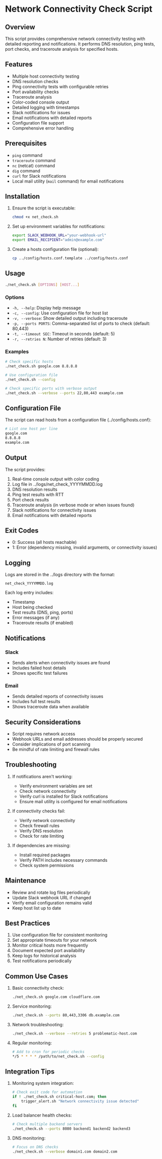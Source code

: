 # Network Connectivity Check Script

## Overview
This script provides comprehensive network connectivity testing with detailed reporting and notifications. It performs DNS resolution, ping tests, port checks, and traceroute analysis for specified hosts.

## Features
- Multiple host connectivity testing
- DNS resolution checks
- Ping connectivity tests with configurable retries
- Port availability checks
- Traceroute analysis
- Color-coded console output
- Detailed logging with timestamps
- Slack notifications for issues
- Email notifications with detailed reports
- Configuration file support
- Comprehensive error handling

## Prerequisites
- `ping` command
- `traceroute` command
- `nc` (netcat) command
- `dig` command
- `curl` for Slack notifications
- Local mail utility (`mail` command) for email notifications

## Installation
1. Ensure the script is executable:
   ```bash
   chmod +x net_check.sh
   ```

2. Set up environment variables for notifications:
   ```bash
   export SLACK_WEBHOOK_URL="your-webhook-url"
   export EMAIL_RECIPIENT="admin@example.com"
   ```

3. Create a hosts configuration file (optional):
   ```bash
   cp ../config/hosts.conf.template ../config/hosts.conf
   ```

## Usage
```bash
./net_check.sh [OPTIONS] [HOST...]
```

### Options
- `-h, --help`: Display help message
- `-c, --config`: Use configuration file for host list
- `-v, --verbose`: Show detailed output including traceroute
- `-p, --ports PORTS`: Comma-separated list of ports to check (default: 80,443)
- `-t, --timeout SEC`: Timeout in seconds (default: 5)
- `-r, --retries N`: Number of retries (default: 3)

### Examples
```bash
# Check specific hosts
./net_check.sh google.com 8.8.8.8

# Use configuration file
./net_check.sh --config

# Check specific ports with verbose output
./net_check.sh --verbose --ports 22,80,443 example.com
```

## Configuration File
The script can read hosts from a configuration file (../config/hosts.conf):
```bash
# List one host per line
google.com
8.8.8.8
example.com
```

## Output
The script provides:
1. Real-time console output with color coding
2. Log file in ../logs/net_check_YYYYMMDD.log
3. DNS resolution results
4. Ping test results with RTT
5. Port check results
6. Traceroute analysis (in verbose mode or when issues found)
7. Slack notifications for connectivity issues
8. Email notifications with detailed reports

## Exit Codes
- 0: Success (all hosts reachable)
- 1: Error (dependency missing, invalid arguments, or connectivity issues)

## Logging
Logs are stored in the ../logs directory with the format:
```
net_check_YYYYMMDD.log
```

Each log entry includes:
- Timestamp
- Host being checked
- Test results (DNS, ping, ports)
- Error messages (if any)
- Traceroute results (if enabled)

## Notifications
### Slack
- Sends alerts when connectivity issues are found
- Includes failed host details
- Shows specific test failures

### Email
- Sends detailed reports of connectivity issues
- Includes full test results
- Shows traceroute data when available

## Security Considerations
- Script requires network access
- Webhook URLs and email addresses should be properly secured
- Consider implications of port scanning
- Be mindful of rate limiting and firewall rules

## Troubleshooting
1. If notifications aren't working:
   - Verify environment variables are set
   - Check network connectivity
   - Verify curl is installed for Slack notifications
   - Ensure mail utility is configured for email notifications

2. If connectivity checks fail:
   - Verify network connectivity
   - Check firewall rules
   - Verify DNS resolution
   - Check for rate limiting

3. If dependencies are missing:
   - Install required packages
   - Verify PATH includes necessary commands
   - Check system permissions

## Maintenance
- Review and rotate log files periodically
- Update Slack webhook URL if changed
- Verify email configuration remains valid
- Keep host list up to date

## Best Practices
1. Use configuration file for consistent monitoring
2. Set appropriate timeouts for your network
3. Monitor critical hosts more frequently
4. Document expected port availability
5. Keep logs for historical analysis
6. Test notifications periodically

## Common Use Cases
1. Basic connectivity check:
   ```bash
   ./net_check.sh google.com cloudflare.com
   ```

2. Service monitoring:
   ```bash
   ./net_check.sh --ports 80,443,3306 db.example.com
   ```

3. Network troubleshooting:
   ```bash
   ./net_check.sh --verbose --retries 5 problematic-host.com
   ```

4. Regular monitoring:
   ```bash
   # Add to cron for periodic checks
   */5 * * * * /path/to/net_check.sh --config
   ```

## Integration Tips
1. Monitoring system integration:
   ```bash
   # Check exit code for automation
   if ! ./net_check.sh critical-host.com; then
       trigger_alert.sh "Network connectivity issue detected"
   fi
   ```

2. Load balancer health checks:
   ```bash
   # Check multiple backend servers
   ./net_check.sh --ports 8080 backend1 backend2 backend3
   ```

3. DNS monitoring:
   ```bash
   # Focus on DNS checks
   ./net_check.sh --verbose domain1.com domain2.com
